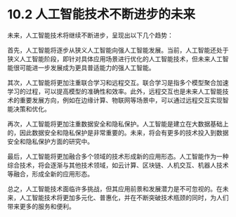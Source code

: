 # 10.2 人工智能技术不断进步的未来

未来，人工智能技术将继续不断进步，呈现出以下几个趋势：

首先，人工智能将逐步从狭义人工智能向强人工智能发展。当前，人工智能还处于狭义人工智能阶段，即针对具体应用场景进行优化的人工智能技术，但未来人工智能很可能进一步发展成为更具普适能力的强人工智能。

其次，人工智能将更加注重联合学习和远程交互。联合学习是指多个模型聚合加速学习的过程，可以提高模型的准确性和效率。此外，远程交互也是未来人工智能技术的重要发展方向，例如在边缘计算、物联网等场景中，可以通过远程交互实现智能决策和优化。

再次，人工智能将更加注重数据安全和隐私保护。人工智能是建立在大数据基础上的，因此数据安全和隐私保护是非常重要的。未来，将会有更多的技术投入到数据安全和隐私保护方面的研究中。

最后，人工智能将更加融合多个领域的技术形成新的应用形态。人工智能作为一种综合技术，将会逐渐与其他技术领域，如云计算、区块链、人机交互、机器人技术等融合，形成全新的应用形态。

总之，人工智能技术面临许多挑战，但其应用前景和发展潜力是不可忽视的。在未来，人工智能技术将更加多元化、普惠化，并在不断突破技术瓶颈的同时，为人们带来更多的服务和便利。
